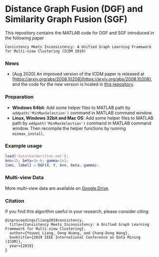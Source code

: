 # Distance Graph Fusion (DGF) and Similarity Graph Fusion (SGF)

This repository contains the MATLAB code for DGF and SGF introduced in the following paper 

	Consistency Meets Inconsistency: A Unified Graph Learning Framework for Multi-view Clustering (ICDM 2019) 

### News
* [Aug 2020] An improved version of the ICDM paper is released at [https://arxiv.org/abs/2008.10208](https://arxiv.org/abs/2008.10208), and the code for the new version is hosted in [this repository](https://github.com/youweiliang/Multi-view_Graph_Learning).


### Preparation
* **Windows 64bit**: 
Add some helper files to MATLAB path by `addpath('MinMaxSelection')` command in MATLAB command window.
* **Linux, Windows 32bit and Mac OS**: 
Add some helper files to MATLAB path by `addpath('MinMaxSelection')` command in MATLAB command window. Then recompile the helper functions by running `minmax_install`.


### Example usage
```MATLAB
load('data\handwritten.mat');
knn=15; beta=1e-6; gamma=1e1;
[nmi, label] = DGF(X, Y, knn, beta, gamma);
```

### Multi-view Data
More multi-view data are available on [Google Drive](https://drive.google.com/drive/folders/1vzJ19eGy7sAyLTFtM4IWkKzZhFJsi134?usp=sharing "multi-view data").


### Citation
If you find this algorithm useful in your research, please consider citing:

	@inproceedings{liang2019consistency,
	  title={Consistency Meets Inconsistency: A Unified Graph Learning Framework for Multi-view Clustering},
	  author={Youwei Liang, Dong Huang, and Chang-Dong Wang},
	  booktitle={2019 IEEE International Conference on Data Mining (ICDM)},
	  year={2019}
	}

